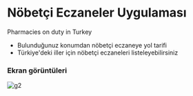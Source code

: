 # Nöbetçi Eczaneler Uygulaması
Pharmacies on duty in Turkey

- Bulunduğunuz konumdan nöbetçi eczaneye yol tarifi
- Türkiye'deki iller için nöbetçi eczaneleri listeleyebilirsiniz

### Ekran görüntüleri
![g2](https://user-images.githubusercontent.com/27866989/125645312-48d475e1-04db-4b89-9689-f9e2e16784f8.jpg)
